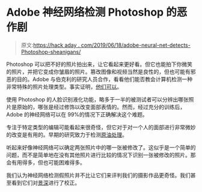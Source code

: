 # Adobe 神经网络检测 Photoshop 的恶作剧

> 原文:[https://hack aday . com/2019/06/18/adobe-neural-net-detects-Photoshop-sheanigans/](https://hackaday.com/2019/06/18/adobe-neural-net-detects-photoshop-shenanigans/)

Photoshop 可以把不好的照片拍出来，让它看起来更好看。但它也能拍下你微笑的照片，并把它变成你皱眉的照片。篡改图像和视频当然是良性的，但也可能有邪恶的目的。Adobe 与伯克利的研究人员合作，看看他们能否教会计算机检测一种非常特殊的照片处理类型。事实证明，[他们可以](https://theblog.adobe.com/adobe-research-and-uc-berkeley-detecting-facial-manipulations-in-adobe-photoshop/)。

使用 Photoshop 的人脸识别液化功能，略多于一半的被测试者可以分辨出哪张照片是原始的，哪张是经过修饰以改变面部表情的。然而，经过充分的训练后，Adobe 的神经网络可以在 99%的情况下正确解决这个难题。

专注于特定类型的编辑可能看起来很奇怪，但它对于对一个人的面部进行非常微妙的改变是有用的。早期的研究致力于检测[原油处理](https://theblog.adobe.com/spotting-image-manipulation-ai/)。

听起来好像神经网络可以确定两张照片中的哪一张被修改了。这似乎是一个简单的问题，而不是简单地在没有其他照片进行比较的情况下识别一张被修改的照片。那会有用得多，但也可能困难得多。

我们认为神经网络检测假照片并不比让它们来评判我们的摄影作品更奇怪。我们甚至看到它们对[景深](https://hackaday.com/2018/12/11/improving-depth-of-field-with-only-5-phones/)进行了校正。